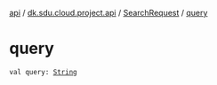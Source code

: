 [api](../../index.md) / [dk.sdu.cloud.project.api](../index.md) / [SearchRequest](index.md) / [query](./query.md)

# query

`val query: `[`String`](https://kotlinlang.org/api/latest/jvm/stdlib/kotlin/-string/index.html)
